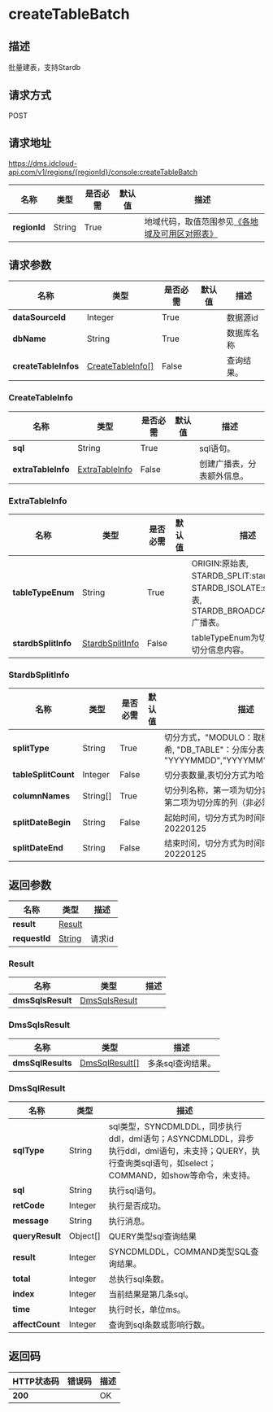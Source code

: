 # createTableBatch


## 描述
批量建表，支持Stardb

## 请求方式
POST

## 请求地址
https://dms.jdcloud-api.com/v1/regions/{regionId}/console:createTableBatch

|名称|类型|是否必需|默认值|描述|
|---|---|---|---|---|
|**regionId**|String|True| |地域代码，取值范围参见[《各地域及可用区对照表》](../Enum-Definitions/Regions-AZ.md)|

## 请求参数
|名称|类型|是否必需|默认值|描述|
|---|---|---|---|---|
|**dataSourceId**|Integer|True| |数据源id|
|**dbName**|String|True| |数据库名称|
|**createTableInfos**|[CreateTableInfo[]](createtablebatch#createtableinfo)|False| |查询结果。|

### <div id="createtableinfo">CreateTableInfo</div>
|名称|类型|是否必需|默认值|描述|
|---|---|---|---|---|
|**sql**|String|True| |sql语句。|
|**extraTableInfo**|[ExtraTableInfo](createtablebatch#extratableinfo)|False| |创建广播表，分表额外信息。|
### <div id="extratableinfo">ExtraTableInfo</div>
|名称|类型|是否必需|默认值|描述|
|---|---|---|---|---|
|**tableTypeEnum**|String|True| |ORIGIN:原始表, STARDB_SPLIT:stardb切分表, STARDB_ISOLATE:stardb孤立表, STARDB_BROADCAST:stardb广播表。|
|**stardbSplitInfo**|[StardbSplitInfo](createtablebatch#stardbsplitinfo)|False| |tableTypeEnum为切分表时的切分信息内容。|
### <div id="stardbsplitinfo">StardbSplitInfo</div>
|名称|类型|是否必需|默认值|描述|
|---|---|---|---|---|
|**splitType**|String|True| |切分方式，"MODULO：取模, "HASH"：哈希, "DB_TABLE"：分库分表, "YYYYMMDD","YYYYMM","MM","MMDD"|
|**tableSplitCount**|Integer|False| |切分表数量,表切分方式为哈希取模时必需|
|**columnNames**|String[]|True| |切分列名称，第一项为切分表的列（必需），第二项为切分库的列（非必需)|
|**splitDateBegin**|String|False| |起始时间，切分方式为时间时必需，格式为20220125|
|**splitDateEnd**|String|False| |结束时间，切分方式为时间时必需，格式为20220125|

## 返回参数
|名称|类型|描述|
|---|---|---|
|**result**|[Result](createtablebatch#result)| |
|**requestId**|[String](createtablebatch#result)|请求id|

### <div id="result">Result</div>
|名称|类型|描述|
|---|---|---|
|**dmsSqlsResult**|[DmsSqlsResult](createtablebatch#dmssqlsresult)| |
### <div id="dmssqlsresult">DmsSqlsResult</div>
|名称|类型|描述|
|---|---|---|
|**dmsSqlResults**|[DmsSqlResult[]](createtablebatch#dmssqlresult)|多条sql查询结果。|
### <div id="dmssqlresult">DmsSqlResult</div>
|名称|类型|描述|
|---|---|---|
|**sqlType**|String|sql类型，SYNCDMLDDL，同步执行ddl，dml语句；ASYNCDMLDDL，异步执行ddl，dml语句，未支持；QUERY，执行查询类sql语句，如select；COMMAND，如show等命令，未支持。|
|**sql**|String|执行sql语句。|
|**retCode**|Integer|执行是否成功。|
|**message**|String|执行消息。|
|**queryResult**|Object[]|QUERY类型sql查询结果|
|**result**|Integer|SYNCDMLDDL，COMMAND类型SQL查询结果。|
|**total**|Integer|总执行sql条数。|
|**index**|Integer|当前结果是第几条sql。|
|**time**|Integer|执行时长，单位ms。|
|**affectCount**|Integer|查询到sql条数或影响行数。|

## 返回码
|HTTP状态码|错误码|描述|
|---|---|---|
|**200**||OK|
